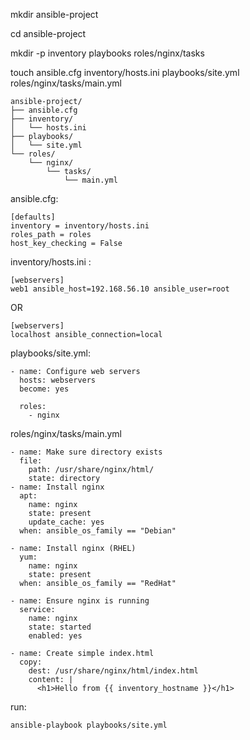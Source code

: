 
mkdir ansible-project

cd ansible-project

mkdir -p inventory playbooks roles/nginx/tasks

touch ansible.cfg inventory/hosts.ini playbooks/site.yml roles/nginx/tasks/main.yml

```
ansible-project/
├── ansible.cfg
├── inventory/
│   └── hosts.ini
├── playbooks/
│   └── site.yml
└── roles/
    └── nginx/
        └── tasks/
            └── main.yml
```



ansible.cfg:
```
[defaults]
inventory = inventory/hosts.ini
roles_path = roles
host_key_checking = False
```

inventory/hosts.ini :

```
[webservers]
web1 ansible_host=192.168.56.10 ansible_user=root
```

OR

```
[webservers]
localhost ansible_connection=local
```

playbooks/site.yml:

```
- name: Configure web servers
  hosts: webservers
  become: yes

  roles:
    - nginx
```

roles/nginx/tasks/main.yml
```
- name: Make sure directory exists
  file:
    path: /usr/share/nginx/html/
    state: directory
- name: Install nginx
  apt:
    name: nginx
    state: present
    update_cache: yes
  when: ansible_os_family == "Debian"

- name: Install nginx (RHEL)
  yum:
    name: nginx
    state: present
  when: ansible_os_family == "RedHat"

- name: Ensure nginx is running
  service:
    name: nginx
    state: started
    enabled: yes

- name: Create simple index.html
  copy:
    dest: /usr/share/nginx/html/index.html
    content: |
      <h1>Hello from {{ inventory_hostname }}</h1>
```



run:
```
ansible-playbook playbooks/site.yml
```
